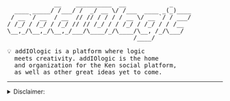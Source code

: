 <pre>
             __    __________  __            _     
  ____ _____/ /___/ /  _/ __ \/ /___  ____ _(_)____
 / __ `/ __  / __  // // / / / / __ \/ __ `/ / ___/
/ /_/ / /_/ / /_/ // // /_/ / / /_/ / /_/ / / /__  
\__,_/\__,_/\__,_/___/\____/_/\____/\__, /_/\___/  
                                   /____/                 

💡 addIOlogic is a platform where logic
  meets creativity. addIOlogic is the home
  and organization for the Ken social platform,
  as well as other great ideas yet to come.
</pre>

***

<details><summary>Disclaimer: </summary>
  
 - Ken social platform source code will remain private 🔒, although automation tools that enable better software development experience will 
   be made open-source for anyone to use 🤖.
</details>
